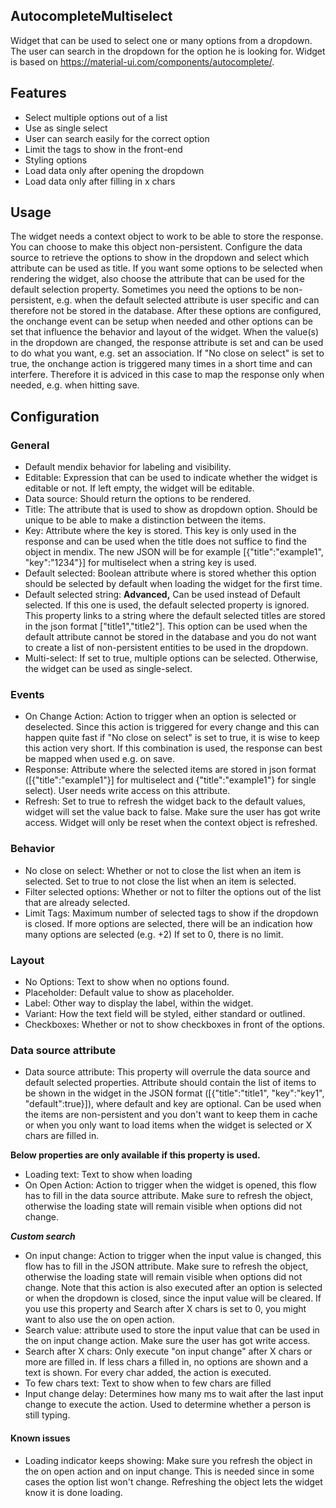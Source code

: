 ## AutocompleteMultiselect
Widget that can be used to select one or many options from a dropdown. The user can search in the dropdown for the option he is looking for. Widget is based on https://material-ui.com/components/autocomplete/.

## Features
- Select multiple options out of a list
- Use as single select
- User can search easily for the correct option
- Limit the tags to show in the front-end
- Styling options
- Load data only after opening the dropdown
- Load data only after filling in x chars

## Usage
The widget needs a context object to work to be able to store the response. You can choose to make this object non-persistent. Configure the data source to retrieve the options to show in the dropdown and select which attribute can be used as title. If you want some options to be selected when rendering the widget, also choose the attribute that can be used for the default selection property. Sometimes you need the options to be non-persistent, e.g. when the default selected attribute is user specific and can therefore not be stored in the database. After these options are configured, the onchange event can be setup when needed and other options can be set that influence the behavior and layout of the widget. When the value(s) in the dropdown are changed, the response attribute is set and can be used to do what you want, e.g. set an association. If "No close on select" is set to true, the onchange action is triggered many times in a short time and can interfere. Therefore it is adviced in this case to map the response only when needed, e.g. when hitting save.

## Configuration
### General
- Default mendix behavior for labeling and visibility.
- Editable: Expression that can be used to indicate whether the widget is editable or not. If left empty, the widget will be editable.
- Data source: Should return the options to be rendered.
- Title: The attribute that is used to show as dropdown option. Should be unique to be able to make a distinction between the items.
- Key: Attribute where the key is stored. This key is only used in the response and can be used when the title does not suffice to find the object in mendix. The new JSON will be for example [{"title":"example1", "key":"1234"}] for multiselect when a string key is used.
- Default selected: Boolean attribute where is stored whether this option should be selected by default when loading the widget for the first time.
- Default selected string: **Advanced,** Can be used instead of Default selected. If this one is used, the default selected property is ignored. This property links to a string where the default selected titles are stored in the json format ["title1","title2"]. This option can be used when the default attribute cannot be stored in the database and you do not want to create a list of non-persistent entities to be used in the dropdown.
- Multi-select: If set to true, multiple options can be selected. Otherwise, the widget can be used as single-select.

### Events
- On Change Action: Action to trigger when an option is selected or deselected. Since this action is triggered for every change and this can happen quite fast if "No close on select" is set to true, it is wise to keep this action very short. If this combination is used, the response can best be mapped when used e.g. on save.
- Response: Attribute where the selected items are stored in json format ([{"title":"example1"}] for multiselect and {"title":"example1"} for single select). User needs write access on this attribute.
- Refresh: Set to true to refresh the widget back to the default values, widget will set the value back to false. Make sure the user has got write access. Widget will only be reset when the context object is refreshed.


### Behavior
- No close on select: Whether or not to close the list when an item is selected. Set to true to not close the list when an item is selected.
- Filter selected options: Whether or not to filter the options out of the list that are already selected.
- Limit Tags: Maximum number of selected tags to show if the dropdown is closed. If more options are selected, there will be an indication how many options are selected (e.g. +2) If set to 0, there is no limit.

### Layout
- No Options: Text to show when no options found.
- Placeholder: Default value to show as placeholder.
- Label: Other way to display the label, within the widget.
- Variant: How the text field will be styled, either standard or outlined.
- Checkboxes: Whether or not to show checkboxes in front of the options.

### Data source attribute
- Data source attribute: This property will overrule the data source and default selected properties. Attribute should contain the list of items to be shown in the widget in the JSON format ([{"title":"title1", "key":"key1", "default":true}]), where default and key are optional.
Can be used when the items are non-persistent and you don't want to keep them in cache or when you only want to load items when the widget is selected or X chars are filled in.

****Below properties are only available if this property is used.****
- Loading text: Text to show when loading
- On Open Action: Action to trigger when the widget is opened, this flow has to fill in the data source attribute. Make sure to refresh the object, otherwise the loading state will remain visible when options did not change.

**_Custom search_**
- On input change: Action to trigger when the input value is changed, this flow has to fill in the JSON attribute. Make sure to refresh the object, otherwise the loading state will remain visible when options did not change. Note that this action is also executed after an option is selected or when the dropdown is closed, since the input value will be cleared. 
If you use this property and Search after X chars is set to 0, you might want to also use the on open action.
- Search value: attribute used to store the input value that can be used in the on input change action. Make sure the user has got write access.
- Search after X chars: Only execute "on input change" after X chars or more are filled in. If less chars a filled in, no options are shown and a text is shown. For every char added, the action is executed.
- To few chars text: Text to show when to few chars are filled
- Input change delay: Determines how many ms to wait after the last input change to execute the action. Used to determine whether a person is still typing.

#### Known issues
- Loading indicator keeps showing: Make sure you refresh the object in the on open action and on input change. This is needed since in some cases the option list won't change. Refreshing the object lets the widget know it is done loading.
